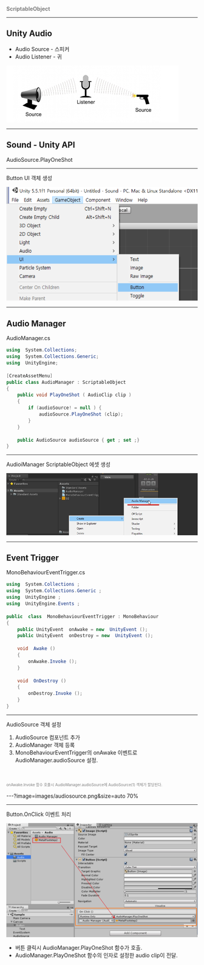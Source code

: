 <span style="font-size:1.0em; font-weight:bold; color:gray">ScriptableObject</span>

---

## Unity Audio
- Audio Source - 스피커
- Audio Listener - 귀

![Image-Absolute](images/sound01.jpg)

---

## Sound - Unity API

AudioSource.PlayOneShot

---

Button UI 객체 생성

![Image-Absolute](images/ui_button01.png)

---

## Audio Manager

AudioManager.cs

```csharp
using  System.Collections;
using  System.Collections.Generic;
using  UnityEngine;

[CreateAssetMenu]
public class AudioManager : ScriptableObject
{
	public void PlayOneShot ( AudioClip clip )
	{
		if (audioSource! = null ) {
			audioSource.PlayOneShot (clip);
		}
	}

	public AudioSource audioSource { get ; set ;}
}
```
---

AudioiManager ScriptableObject 에셋 생성

![Image-Absolute](images/audiomanager-asset01.jpg)

---
## Event Trigger

MonoBehaviourEventTrigger.cs

``` csharp
using  System.Collections ;
using  System.Collections.Generic ;
using  UnityEngine ;
using  UnityEngine.Events ;

public  class  MonoBehaviourEventTrigger : MonoBehaviour
{
	public UnityEvent  onAwake = new  UnityEvent ();
	public UnityEvent  onDestroy = new  UnityEvent ();

	void  Awake ()
	{
		onAwake.Invoke ();
	}

	void  OnDestroy ()
	{
		onDestroy.Invoke ();
	}
}
```

---

AudioSource 객체 설정

1. AudioSource 컴포넌트 추가
2. AudioManager 객체 등록
3. MonoBehaviourEventTrigger의 onAwake 이벤트로 AudioManager.audioSource 설정.

<br>

<span style="color:gray; font-size:0.7em">onAwake.Invoke 함수 호출시 AudioManager.audioSource에 AudioSource(1) 객체가 할당된다.</span>


---?image=images/audiosource.png&size=auto 70%

---
Button.OnClick 이벤트 처리

![Image-Absolute](images/button_oncllick.png)

* 버튼 클릭시 AudioManager.PlayOneShot 함수가 호출.
* AudioManager.PlayOneShot 함수의 인자로 설정한 audio clip이 전달.
